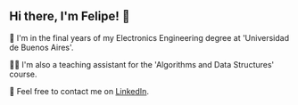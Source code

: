 ## Hi there, I'm Felipe! 👋
:pencil: I'm in the final years of my Electronics Engineering degree at 'Universidad de Buenos Aires'.

:man_teacher: I'm also a teaching assistant for the 'Algorithms and Data Structures' course.

:busts_in_silhouette: Feel free to contact me on [LinkedIn](https://www.linkedin.com/in/felipeperassi).
